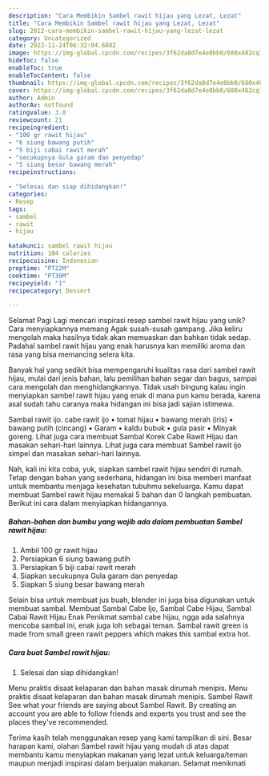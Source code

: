 ```yaml
---
description: "Cara Membikin Sambel rawit hijau yang Lezat, Lezat"
title: "Cara Membikin Sambel rawit hijau yang Lezat, Lezat"
slug: 2012-cara-membikin-sambel-rawit-hijau-yang-lezat-lezat
category: Uncategorized
date: 2022-11-24T06:32:04.608Z
image: https://img-global.cpcdn.com/recipes/3f62da8d7e4e8bb0/680x482cq70/sambel-rawit-hijau-foto-resep-utama.jpg
hideToc: false
enableToc: true
enableTocContent: false
thumbnail: https://img-global.cpcdn.com/recipes/3f62da8d7e4e8bb0/680x482cq70/sambel-rawit-hijau-foto-resep-utama.jpg
cover: https://img-global.cpcdn.com/recipes/3f62da8d7e4e8bb0/680x482cq70/sambel-rawit-hijau-foto-resep-utama.jpg
author: Admin
authorAv: notfound
ratingvalue: 3.8
reviewcount: 21
recipeingredient:
- "100 gr rawit hijau"
- "6 siung bawang putih"
- "5 biji cabai rawit merah"
- "secukupnya Gula garam dan penyedap"
- "5 siung besar bawang merah"
recipeinstructions:

- "Selesai dan siap dihidangkan!"
categories:
- Resep
tags:
- sambel
- rawit
- hijau

katakunci: sambel rawit hijau 
nutrition: 104 calories
recipecuisine: Indonesian
preptime: "PT22M"
cooktime: "PT30M"
recipeyield: "1"
recipecategory: Dessert

---
```



Selamat Pagi Lagi mencari inspirasi resep sambel rawit hijau yang unik? Cara menyiapkannya memang Agak susah-susah gampang. Jika keliru mengolah maka hasilnya tidak akan memuaskan dan bahkan tidak sedap. Padahal sambel rawit hijau yang enak harusnya kan memiliki aroma dan rasa yang bisa memancing selera kita.


Banyak hal yang sedikit bisa mempengaruhi kualitas rasa dari sambel rawit hijau, mulai dari jenis bahan, lalu pemilihan bahan segar dan bagus, sampai cara mengolah dan menghidangkannya. Tidak usah bingung kalau ingin menyiapkan sambel rawit hijau yang enak di mana pun kamu berada, karena asal sudah tahu caranya maka hidangan ini bisa jadi sajian istimewa.

Sambal rawit ijo. cabe rawit ijo • tomat hijau • bawang merah (iris) • bawang putih (cincang) • Garam • kaldu bubuk • gula pasir • Minyak goreng. Lihat juga cara membuat Sambal Korek Cabe Rawit Hijau dan masakan sehari-hari lainnya. Lihat juga cara membuat Sambel rawit ijo simpel dan masakan sehari-hari lainnya.


Nah, kali ini kita coba, yuk, siapkan sambel rawit hijau sendiri di rumah. Tetap dengan bahan yang sederhana, hidangan ini bisa memberi manfaat untuk membantu menjaga kesehatan tubuhmu sekeluarga. Kamu dapat membuat Sambel rawit hijau memakai 5 bahan dan 0 langkah pembuatan. Berikut ini cara dalam menyiapkan hidangannya.

<!--inarticleads1-->

##### Bahan-bahan dan bumbu yang wajib ada dalam pembuatan Sambel rawit hijau:

1. Ambil 100 gr rawit hijau
1. Persiapkan 6 siung bawang putih
1. Persiapkan 5 biji cabai rawit merah
1. Siapkan secukupnya Gula garam dan penyedap
1. Siapkan 5 siung besar bawang merah


Selain bisa untuk membuat jus buah, blender ini juga bisa digunakan untuk membuat sambal. Membuat Sambal Cabe Ijo, Sambal Cabe Hijau, Sambal Cabai Rawit Hijau Enak Penikmat sambal cabe hijau, ngga ada salahnya mencoba sambal ini, enak juga loh sebagai teman. Sambal rawit green is made from small green rawit peppers which makes this sambal extra hot. 

<!--inarticleads2-->

##### Cara buat Sambel rawit hijau:


1. Selesai dan siap dihidangkan!

Menu praktis disaat kelaparan dan bahan masak dirumah menipis. Menu praktis disaat kelaparan dan bahan masak dirumah menipis. Sambel Rawit See what your friends are saying about Sambel Rawit. By creating an account you are able to follow friends and experts you trust and see the places they&#39;ve recommended. 

Terima kasih telah menggunakan resep yang kami tampilkan di sini. Besar harapan kami, olahan Sambel rawit hijau yang mudah di atas dapat membantu kamu menyiapkan makanan yang lezat untuk keluarga/teman maupun menjadi inspirasi dalam berjualan makanan. Selamat menikmati
